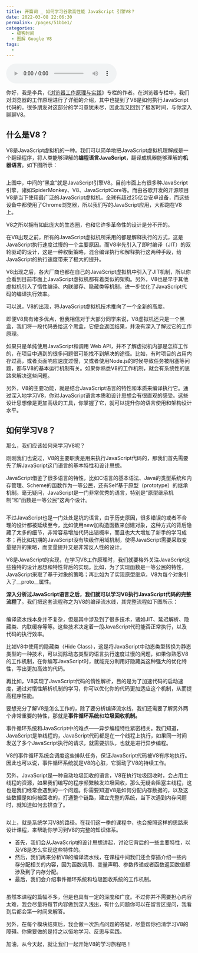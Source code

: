 ```yaml
---
title: 开篇词 _ 如何学习谷歌高性能 JavaScript 引擎V8？
date: 2022-03-08 22:06:30
permalink: /pages/51b1e1/
categories:
  - 极客时间
  - 图解 Google V8
tags:
  - 
---
```

<audio title="开篇词 _ 如何学习谷歌高性能 JavaScript 引擎V8？" src="https://static001.geekbang.org/resource/audio/ef/b1/ef76d1d1048d55598e0b0b8b761891b1.mp3" controls="controls"></audio> 
<p>你好，我是李兵，《<a href="https://time.geekbang.org/column/intro/216?utm_term=zeusQYFJN&amp;utm_source=app&amp;utm_medium=geektime&amp;utm_campaign=216-end&amp;utm_content=v8zhuanlankaipianci0316">浏览器工作原理与实践</a>》专栏的作者。在浏览器专栏中，我们对浏览器的工作原理进行了详细的介绍，其中也提到了V8是如何执行JavaScript代码的。很多朋友对这部分的学习意犹未尽，因此我又回到了极客时间，与你深入聊聊V8。</p><h2>什么是V8？</h2><p>V8是JavaScript虚拟机的一种。我们可以简单地把JavaScript虚拟机理解成是一个翻译程序，将人类能够理解的<strong>编程语言JavaScript</strong>，翻译成机器能够理解的<strong>机器语言</strong>。如下图所示：</p><p><img src="https://static001.geekbang.org/resource/image/8a/a1/8a40fd003baa9be179fe2e55a1be5fa1.jpg" alt="" title="JavaScript引擎"></p><p>上图中，中间的“黑盒”就是JavaScript引擎V8。目前市面上有很多种JavaScript引擎，诸如SpiderMonkey、V8、JavaScriptCore等。而由谷歌开发的开源项目V8是当下使用最广泛的JavaScript虚拟机，全球有超过25亿台安卓设备，而这些设备中都使用了Chrome浏览器，所以我们写的JavaScript应用，大都跑在V8上。</p><p>V8之所以拥有如此庞大的生态圈，也和它许多革命性的设计是分不开的。</p><p>在V8出现之前，所有的JavaScript虚拟机所采用的都是解释执行的方式，这是JavaScript执行速度过慢的一个主要原因。而V8率先引入了即时编译（JIT）的双轮驱动的设计，这是一种权衡策略，混合编译执行和解释执行这两种手段，给JavaScript的执行速度带来了极大的提升。</p><!-- [[[read_end]]] --><p>V8出现之后，各大厂商也都在自己的JavaScript虚拟机中引入了JIT机制，所以你会看到目前市面上JavaScript虚拟机都有着类似的架构。另外，V8也是早于其他虚拟机引入了惰性编译、内联缓存、隐藏类等机制，进一步优化了JavaScript代码的编译执行效率。</p><p>可以说，V8的出现，将JavaScript虚拟机技术推向了一个全新的高度。</p><p>即便V8具有诸多优点，但我相信对于大部分同学来说，V8虚拟机还只是一个黑盒，我们将一段代码丢给这个黑盒，它便会返回结果，并没有深入了解过它的工作原理。</p><p>如果只是单纯使用JavaScript和调用 Web  API，并不了解虚拟机内部是怎样工作的，在项目中遇到的很多问题很可能找不到解决的途径。比如，有时项目的占用内存过高，或者页面响应速度过慢，又或者使用Node.js的时候导致任务被阻塞等问题，都与V8的基本运行机制有关。如果你熟悉V8的工作机制，就会有系统性的思路来解决这些问题。</p><p>另外，V8的主要功能，就是结合JavaScript语言的特性和本质来编译执行它。通过深入地学习V8，你对JavaScript语言本质和设计思想会有很直观的感受。这些设计思想像是更加高级的工具，你掌握了它，就可以提升你的语言使用和架构设计水平。</p><h2>如何学习V8？</h2><p>那么，我们应该如何来学习V8呢？</p><p>刚刚我们也说过，V8的主要职责是用来执行JavaScript代码的，那我们首先需要先了解JavaScript这门语言的基本特性和设计思想。</p><p>JavaScript借鉴了很多语言的特性，比如C语言的基本语法、Java的类型系统和内存管理、Scheme的函数作为一等公民，还有Self基于原型（prototype）的继承机制。毫无疑问，JavaScript是一门非常优秀的语言，特别是“原型继承机制”和“函数是一等公民”这两个设计。</p><p><img src="https://static001.geekbang.org/resource/image/f8/7a/f8fb9e3570b88152f9ab7b6b8d385c7a.jpg" alt="" title="JavaScript的设计思想"></p><p>不过JavaScript也是一门处处是坑的语言，由于历史原因，很多错误的或者不合理的设计都被延续至今，比如使用new加构造函数来创建对象，这种方式的背后隐藏了太多的细节，非常容易增加代码出错概率，而且也大大增加了新手的学习成本；再比如初期的JavaScript没有块级作用域机制，使得JavaScript需要采取变量提升的策略，而变量提升又是非常反人性的设计。</p><p>V8是JavaScript的实现，在学习V8工作原理时，我们就要格外关注JavaScript这些独特的设计思想和特性背后的实现。比如，为了实现函数是一等公民的特性，JavaScript采取了基于对象的策略；再比如为了实现原型继承，V8为每个对象引入了__proto__属性。</p><p><strong>深入分析过JavaScript语言之后，我们就可以学习V8执行JavaScript代码的完整流程了</strong>。我们把这套流程称之为V8的编译流水线，其完整流程如下图所示：</p><p><img src="https://static001.geekbang.org/resource/image/8a/54/8a34ae8c1a7a0f87e19b1384a025e354.jpg" alt="" title="V8编译流水线"></p><p>编译流水线本身并不复杂，但是其中涉及到了很多技术，诸如JIT、延迟解析、隐藏类、内联缓存等等。这些技术决定着一段JavaScript代码能否正常执行，以及代码的执行效率。</p><p>比如V8中使用的隐藏类（Hide Class），这是将JavaScript中动态类型转换为静态类型的一种技术，可以消除动态类型的语言执行速度过慢的问题，如果你熟悉V8的工作机制，在你编写JavaScript时，就能充分利用好隐藏类这种强大的优化特性，写出更加高效的代码。</p><p>再比如，V8实现了JavaScript代码的惰性解析，目的是为了加速代码的启动速度，通过对惰性解析机制的学习，你可以优化你的代码更加适应这个机制，从而提高程序性能。</p><p>要想充分了解V8是怎么工作的，除了要分析编译流水线，我们还需要了解另外两个非常重要的特性，那就是<strong>事件循环系统</strong>和<strong>垃圾回收机制。</strong></p><p>事件循环系统和JavaScript中的难点——异步编程特性紧密相关。我们知道，JavaScript是单线程的，JavaScript代码都是在一个线程上执行，如果同一时间发送了多个JavaScript执行的请求，就需要排队，也就是进行异步编程。</p><p>V8的事件循环系统会调度这些排队任务，保证JavaScript代码被V8有序地执行。因此也可以说，事件循环系统就是V8的心脏，它驱动了V8的持续工作。</p><p>另外，JavaScript是一种自动垃圾回收的语言，V8在执行垃圾回收时，会占用主线程的资源，如果我们编写的程序频繁触发垃圾回收，那么无疑会阻塞主线程，这也是我们经常会遇到的一个问题。你需要知道V8是如何分配内存数据的，以及这些数据是如何被回收的，打通整个链路，建立完整的系统，当下次遇到内存问题时，就知道如何去排查了。</p><p><img src="https://static001.geekbang.org/resource/image/90/43/90228d5cc0afbaaa4cca3fbdb1349243.jpg" alt="" title="V8知识图谱，可以点击放大查看"></p><p>以上，就是系统学习V8的路径。在我们这一季的课程中，也会按照这样的思路来设计课程，来帮助你学习到V8的完整的知识体系。</p><ul>
<li>首先，我们会从JavaScript的设计思想讲起，讨论它背后的一些主要特性，以及V8是怎么实现这些特性的。</li>
<li>然后，我们再来分析V8的编译流水线，在课程中间我们还会穿插介绍一些内存分配相关的内容，因为函数调用、变量声明、参数传递或者函数返回数值都涉及到了内存分配。</li>
<li>最后，我们会介绍事件循环系统和垃圾回收系统的工作机制。</li>
</ul><p><img src="https://static001.geekbang.org/resource/image/26/e3/2684822c6cb6b453c6f4abb3d89822e3.jpg" alt="" title="专栏目录"></p><p>虽然本课程的篇幅不多，但是也具有一定的深度和广度。不过你并不需要担心内容太难，我会尽量将每节内容做到深入浅出，有什么问题你可以在留言区提问，我看到后都会第一时间来解答。</p><p>另外，在每个模块结束后，我会做一次热点问题的答疑，尽量帮你扫清学习V8的障碍。你需要做的是持之以恒地学习、反思与实践。</p><p>加油，从今天起，就让我们一起开始V8的学习旅程吧！</p>